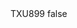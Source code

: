 <?xml version="1.0" encoding="UTF-8"?>
<CustomMetadata xmlns="http://soap.sforce.com/2006/04/metadata">
    <label>TXU899</label>
    <protected>false</protected>
</CustomMetadata>
